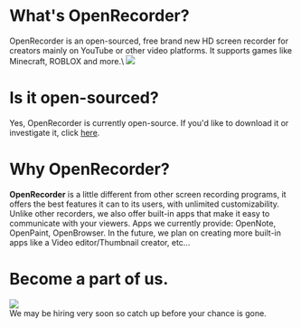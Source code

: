 # What's OpenRecorder?
OpenRecorder is an open-sourced, free brand new HD screen recorder for creators mainly on YouTube or other video platforms. It supports games like Minecraft, ROBLOX and more.\\ <a href="https://github.com/Pronner/OpenRecorder/Releases" alt="OpenRecorder"><img src="https://img.shields.io/github/downloads/Pronner/OpenRecorder/total?color=1&logo=github" /></a>

# Is it open-sourced?
Yes, OpenRecorder is currently open-source. If you'd like to download it or investigate it, click [here](https://github.com/Pronner/OpenRecorder/tree/main/sourcecode/src_ORS).

# Why OpenRecorder?

**OpenRecorder** is a little different from other screen recording programs, it offers the best features it can to its users, with unlimited customizability. Unlike other recorders, we also offer built-in apps that make it easy to communicate with your viewers. Apps we currently provide: OpenNote, OpenPaint, OpenBrowser. In the future, we plan on creating more built-in apps like a Video editor/Thumbnail creator, etc...

# Become a part of us.

<a href="https://discord.gg/XVsKtnKubs" alt="Discord Server"><img src="https://img.shields.io/badge/Join%20our-Discord%20Server-informational"></a>\
We may be hiring very soon so catch up before your chance is gone.
